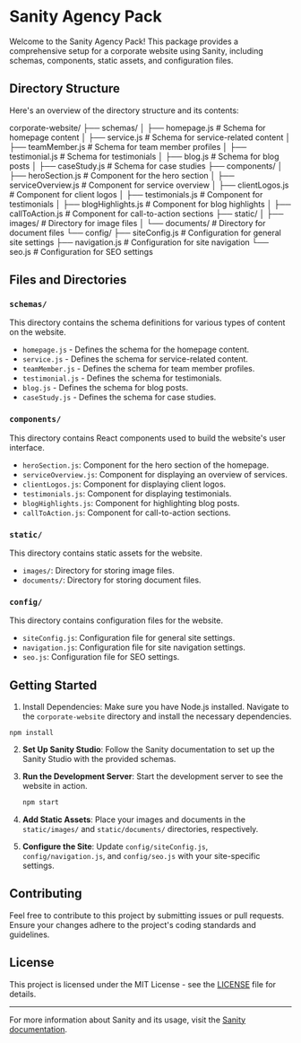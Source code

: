 # Sanity Agency Pack

Welcome to the Sanity Agency Pack! This package provides a comprehensive setup for a corporate website using Sanity, including schemas, components, static assets, and configuration files.

## Directory Structure

Here's an overview of the directory structure and its contents:

corporate-website/
├── schemas/
│ ├── homepage.js # Schema for homepage content
│ ├── service.js # Schema for service-related content
│ ├── teamMember.js # Schema for team member profiles
│ ├── testimonial.js # Schema for testimonials
│ ├── blog.js # Schema for blog posts
│ ├── caseStudy.js # Schema for case studies
├── components/
│ ├── heroSection.js # Component for the hero section
│ ├── serviceOverview.js # Component for service overview
│ ├── clientLogos.js # Component for client logos
│ ├── testimonials.js # Component for testimonials
│ ├── blogHighlights.js # Component for blog highlights
│ ├── callToAction.js # Component for call-to-action sections
├── static/
│ ├── images/ # Directory for image files
│ └── documents/ # Directory for document files
└── config/
├── siteConfig.js # Configuration for general site settings
├── navigation.js # Configuration for site navigation
└── seo.js # Configuration for SEO settings

## Files and Directories

### `schemas/`

This directory contains the schema definitions for various types of content on the website.

* `homepage.js` - Defines the schema for the homepage content.
* `service.js` - Defines the schema for service-related content.
* `teamMember.js` - Defines the schema for team member profiles.
* `testimonial.js` - Defines the schema for testimonials.
* `blog.js` - Defines the schema for blog posts.
* `caseStudy.js` - Defines the schema for case studies.


### `components/`

This directory contains React components used to build the website's user interface.

- `heroSection.js`: Component for the hero section of the homepage.
- `serviceOverview.js`: Component for displaying an overview of services.
- `clientLogos.js`: Component for displaying client logos.
- `testimonials.js`: Component for displaying testimonials.
- `blogHighlights.js`: Component for highlighting blog posts.
- `callToAction.js`: Component for call-to-action sections.

### `static/`

This directory contains static assets for the website.

- `images/`: Directory for storing image files.
- `documents/`: Directory for storing document files.

### `config/`

This directory contains configuration files for the website.

- `siteConfig.js`: Configuration file for general site settings.
- `navigation.js`: Configuration file for site navigation settings.
- `seo.js`: Configuration file for SEO settings.

## Getting Started

1. Install Dependencies: Make sure you have Node.js installed. Navigate to the `corporate-website` directory and install the necessary dependencies.

```
npm install
   ```

2. **Set Up Sanity Studio**: Follow the Sanity documentation to set up the Sanity Studio with the provided schemas.

3. **Run the Development Server**: Start the development server to see the website in action.

   ```bash
   npm start
   ```

4. **Add Static Assets**: Place your images and documents in the `static/images/` and `static/documents/` directories, respectively.

5. **Configure the Site**: Update `config/siteConfig.js`, `config/navigation.js`, and `config/seo.js` with your site-specific settings.

## Contributing

Feel free to contribute to this project by submitting issues or pull requests. Ensure your changes adhere to the project's coding standards and guidelines.

## License

This project is licensed under the MIT License - see the [LICENSE](LICENSE) file for details.

---

For more information about Sanity and its usage, visit the [Sanity documentation](https://www.sanity.io/docs).

